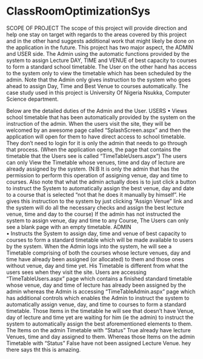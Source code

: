 # ClassRoomOptimizationSys
SCOPE OF PROJECT
The scope of this project will provide direction and help one stay on target with regards to the areas covered by this project and in the other hand suggests additional work that might likely be done on the application in the future.
This project has two major aspect, the ADMIN and USER side. The Admin using the automatic functions provided by the system to assign Lecture DAY, TIME and VENUE of best capacity to courses to form a standard school timetable. The User on the other hand has access to the system only to view the timetable which has been scheduled by the admin. 
Note that the Admin only gives instruction to the system who goes ahead to assign Day, Time and Best Venue to courses automatically.
The case study used in this project is University Of Nigeria Nsukka, Computer Science department.

Below are the detailed duties of the Admin and the User.
USERS
•	Views school timetable that has been automatically provided by the system on the instruction of the admin.
When the users visit the site, they will be welcomed by an awesome page called “SplashScreen.aspx” and then the application will open for them to have direct access to school timetable. They don’t need to login for it is only the admin that needs to go through that process. (When the application opens, the page that contains the timetable that the Users see is called “TimeTableUsers.aspx”)
The users can only View the Timetable whose venues, time and day of lecture are already assigned by the system. (N:B It is only the admin that has the permission to perform this operation of assigning venue, day and time to courses. Also note that what the admin actually does is to just click a button to instruct the System to automatically assign the best venue, day and date to a course that is selected “not that he does it manually by himself”. He gives this instruction to the system by just clicking “Assign Venue” link and the system will do all the necessary checks and assign the best lecture venue, time and day to the course)
If the admin has not instructed the system to assign venue, day and time to any Course, The Users can only see a blank page with an empty timetable.
ADMIN					
•	Instructs the System to assign day, time and venue of best capacity to courses to form a standard timetable which will be made available to users by the system.
When the Admin logs into the system, he will see a Timetable comprising of both the courses whose lecture venues, day and time have already been assigned (or allocated) to them and those ones without venue, day and time yet. His Timetable is different from what the users sees when they visit the site. Users are accessing “TimeTableUsers.aspx” page which contains a finished standard timetable whose venue, day and time of lecture has already been assigned by the admin whereas the Admin is accessing “TimeTableAdmin.aspx” page which has additional controls which enables the Admin to instruct the system to automatically assign venue, day, and time to courses to form a standard timetable.
 Those Items in the timetable he will see that doesn’t have Venue, day of lecture and time yet are waiting for him (ie the admin) to instruct the system to automatically assign the best aforementioned elements to them.
The Items on the admin Timetable with “Status” True already have lecture Venues, time and day assigned to them.
Whereas those Items on the admin Timetable with “Status” False have not been assigned Lecture Venue.
hey there says tht this is amazing.
